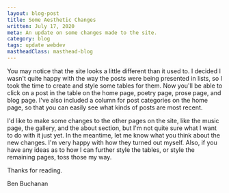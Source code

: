 ```yaml
---
layout: blog-post
title: Some Aesthetic Changes
written: July 17, 2020
meta: An update on some changes made to the site.
category: blog
tags: update webdev
mastheadClass: masthead-blog
---
```


You may notice that the site looks a little different than it used to. I decided I wasn't quite happy with the way the posts were being presented in lists, so I took the time to create and style some tables for them. Now you'll be able to click on a post in the table on the home page, poetry page, prose page, and blog page. I've also included a column for post categories on the home page, so that you can easily see what kinds of posts are most recent.

I'd like to make some changes to the other pages on the site, like the music page, the gallery, and the about section, but I'm not quite sure what I want to do with it just yet. In the meantime, let me know what you think about the new changes. I'm very happy with how they turned out myself. Also, if you have any ideas as to how I can further style the tables, or style the remaining pages, toss those my way.

Thanks for reading.

<div class="attrib">
Ben Buchanan
</div>
